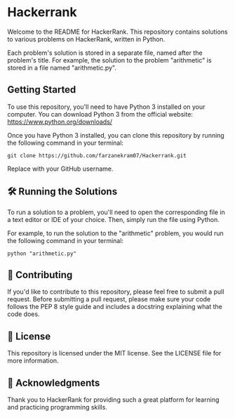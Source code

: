 # Hackerrank
Welcome to the README for HackerRank. This repository contains solutions to various problems on HackerRank, written in Python.

Each problem's solution is stored in a separate file, named after the problem's title. For example, the solution to the problem "arithmetic" is stored in a file named "arithmetic.py".

##  Getting Started
To use this repository, you'll need to have Python 3 installed on your computer. You can download Python 3 from the official website: https://www.python.org/downloads/

Once you have Python 3 installed, you can clone this repository by running the following command in your terminal:

```git clone https://github.com/farzanekram07/Hackerrank.git```

Replace <username> with your GitHub username.

## 🛠️ Running the Solutions
To run a solution to a problem, you'll need to open the corresponding file in a text editor or IDE of your choice. Then, simply run the file using Python.

For example, to run the solution to the "arithmetic" problem, you would run the following command in your terminal:

```python "arithmetic.py"```

## 🤝 Contributing
If you'd like to contribute to this repository, please feel free to submit a pull request. Before submitting a pull request, please make sure your code follows the PEP 8 style guide and includes a docstring explaining what the code does.

## 📝 License
This repository is licensed under the MIT license. See the LICENSE file for more information.

## 🙏 Acknowledgments
Thank you to HackerRank for providing such a great platform for learning and practicing programming skills.
